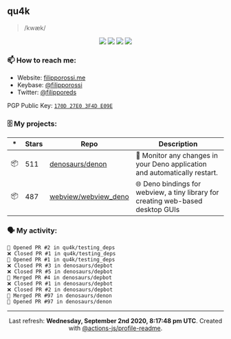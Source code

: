 ## qu4k

> /kwæk/

<p align="center">
  <img src="https://img.shields.io/badge/last%20major%20release-aug.%202000-important" />
  <img src="https://img.shields.io/badge/unminified%20size-6%20feet%206%20inches-informational" />
  <img src="https://img.shields.io/badge/vulnerabilities-high-critical" />
  <img src="https://img.shields.io/badge/code%20quality-A%20for%20effort-success" />
</p>

### 📫 How to reach me:

- Website: [filipporossi.me](https://filipporossi.me/)
- Keybase: [@filipporossi](https://keybase.io/filipporossi)
- Twitter: [@filipporeds](https://keybase.io/filipporeds)

PGP Public Key: [`170D 27E0 3F4D E09E`](https://keybase.io/filipporossi/pgp_keys.asc)

### 🗄 My projects:

|*|Stars|Repo|Description|
|---|---|---|---|
| 📦 | 511 | [denosaurs/denon](https://github.com/denosaurs/denon) | 👀 Monitor any changes in your Deno application and automatically restart. |
| 📦 | 487 | [webview/webview_deno](https://github.com/webview/webview_deno) | 🌐 Deno bindings for webview, a tiny library for creating web-based desktop GUIs |

### 🗣 My activity:

```
💪 Opened PR #2 in qu4k/testing_deps
❌ Closed PR #1 in qu4k/testing_deps
💪 Opened PR #1 in qu4k/testing_deps
❌ Closed PR #3 in denosaurs/depbot
❌ Closed PR #5 in denosaurs/depbot
🎉 Merged PR #4 in denosaurs/depbot
❌ Closed PR #1 in denosaurs/depbot
❌ Closed PR #2 in denosaurs/depbot
🎉 Merged PR #97 in denosaurs/denon
💪 Opened PR #97 in denosaurs/denon
```

---

<p align="center">Last refresh: <b>Wednesday, September 2nd 2020, 8:17:48 pm UTC</b>. Created with <a href=https://github.com/marketplace/actions/profile-readme>@actions-js/profile-readme</a>.</p>
